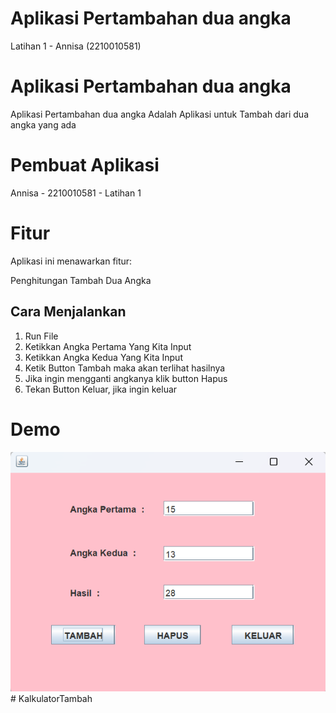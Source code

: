 # Aplikasi Pertambahan dua angka
 Latihan 1 - Annisa (2210010581)
 
# Aplikasi Pertambahan dua angka
 
Aplikasi Pertambahan dua angka Adalah Aplikasi untuk Tambah dari dua angka yang ada

# Pembuat Aplikasi
 Annisa - 2210010581 - Latihan 1

# Fitur

Aplikasi ini menawarkan fitur:

Penghitungan Tambah Dua Angka  

## Cara Menjalankan

1. Run File
2. Ketikkan Angka Pertama Yang Kita Input
3. Ketikkan Angka Kedua Yang Kita Input
4. Ketik Button Tambah maka akan terlihat hasilnya
5. Jika ingin mengganti angkanya klik button Hapus
4. Tekan Button Keluar, jika ingin keluar 

# Demo
![App Screenshot](Tambah.png)# KalkulatorTambah
 
